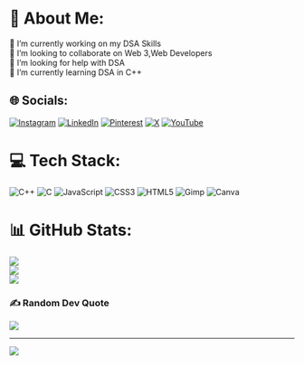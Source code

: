 # 💫 About Me:
🔭 I’m currently working on my DSA Skills <br>👯 I’m looking to collaborate on Web 3,Web Developers<br>🤝 I’m looking for help with DSA<br>🌱 I’m currently learning DSA in C++


## 🌐 Socials:
[![Instagram](https://img.shields.io/badge/Instagram-%23E4405F.svg?logo=Instagram&logoColor=white)](https://instagram.com/_.ishesh) [![LinkedIn](https://img.shields.io/badge/LinkedIn-%230077B5.svg?logo=linkedin&logoColor=white)](https://linkedin.com/in/Ishesh) [![Pinterest](https://img.shields.io/badge/Pinterest-%23E60023.svg?logo=Pinterest&logoColor=white)](https://pinterest.com/Ish9sh) [![X](https://img.shields.io/badge/X-black.svg?logo=X&logoColor=white)](https://x.com/_ishesh) [![YouTube](https://img.shields.io/badge/YouTube-%23FF0000.svg?logo=YouTube&logoColor=white)](https://youtube.com/@Ishesh) 

# 💻 Tech Stack:
![C++](https://img.shields.io/badge/c++-%2300599C.svg?style=for-the-badge&logo=c%2B%2B&logoColor=white) ![C](https://img.shields.io/badge/c-%2300599C.svg?style=for-the-badge&logo=c&logoColor=white) ![JavaScript](https://img.shields.io/badge/javascript-%23323330.svg?style=for-the-badge&logo=javascript&logoColor=%23F7DF1E) ![CSS3](https://img.shields.io/badge/css3-%231572B6.svg?style=for-the-badge&logo=css3&logoColor=white) ![HTML5](https://img.shields.io/badge/html5-%23E34F26.svg?style=for-the-badge&logo=html5&logoColor=white) ![Gimp](https://img.shields.io/badge/Gimp-657D8B?style=for-the-badge&logo=gimp&logoColor=FFFFFF) ![Canva](https://img.shields.io/badge/Canva-%2300C4CC.svg?style=for-the-badge&logo=Canva&logoColor=white)
# 📊 GitHub Stats:
![](https://github-readme-stats.vercel.app/api?username=Ish9sh&theme=codeSTACKr&hide_border=false&include_all_commits=true&count_private=true)<br/>
![](https://github-readme-streak-stats.herokuapp.com/?user=Ish9sh&theme=codeSTACKr&hide_border=false)<br/>
![](https://github-readme-stats.vercel.app/api/top-langs/?username=Ish9sh&theme=codeSTACKr&hide_border=false&include_all_commits=true&count_private=true&layout=compact)

### ✍️ Random Dev Quote
![](https://quotes-github-readme.vercel.app/api?type=horizontal&theme=dark)

---
[![](https://visitcount.itsvg.in/api?id=Ish9sh&icon=5&color=9)](https://visitcount.itsvg.in)
